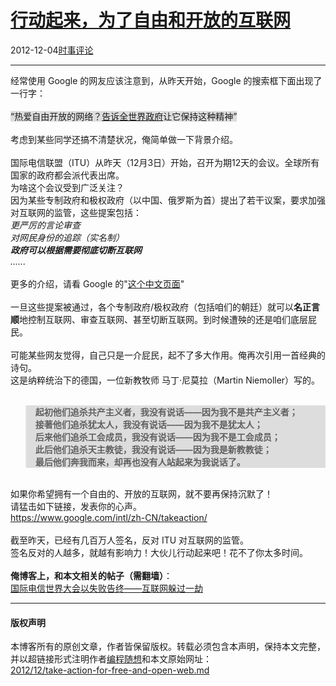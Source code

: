 <!DOCTYPE html>
<html xmlns="http://www.w3.org/1999/xhtml" xml:lang="zh-CN">
<head>
<meta http-equiv="Content-Type" content="text/html; charset=utf-8" />
<meta name="generator" content="Python script by program.think@gmail.com" />
<meta name="provider" content="program-think.blogspot.com" />
<link type="text/css" rel="stylesheet" href="../../css/program-think.css" />
<title>行动起来，为了自由和开放的互联网 - 编程随想的博客</title>
</head>
<body>
<div id="main" style="width:100%;">
<h1><a href="../../index.md" title="回到首页">行动起来，为了自由和开放的互联网</a></h1>
<div class="post-info"><span class="date-header">2012-12-04</span><a href="../../tags/E697B6E4BA8BE8AF84E8AEBA.md" class="tag">时事评论</a> </div>
<hr>
<div class="post">
经常使用 Google 的网友应该注意到，从昨天开始，Google 的搜索框下面出现了一行字：<br /><br /><q style="background-color:#DDD;">热爱自由开放的网络？<a href="https://www.google.com/takeaction/" target="_blank" rel="nofollow">告诉全世界政府</a>让它保持这种精神</q><br /><br />考虑到某些同学还搞不清楚状况，俺简单做一下背景介绍。<a name='more'></a><!--program-think--><br /><br />国际电信联盟（ITU）从昨天（12月3日）开始，召开为期12天的会议。全球所有国家的政府都会派代表出席。<br />为啥这个会议受到广泛关注？<br />因为某些专制政府和极权政府（以中国、俄罗斯为首）提出了若干议案，要求加强对互联网的监管，这些提案包括：<br /><i>更严厉的言论审查<br />对网民身份的追踪（实名制）<br /><b>政府可以根据需要彻底切断互联网</b><br />......</i><br /><br />更多的介绍，请看 Google 的"<a href="https://www.google.com/intl/zh-CN/takeaction/whats-at-stake/" target="_blank" rel="nofollow">这个中文页面</a>"<br /><br />一旦这些提案被通过，各个专制政府/极权政府（包括咱们的朝廷）就可以<b>名正言顺</b>地控制互联网、审查互联网、甚至切断互联网。到时候遭殃的还是咱们底层屁民。<br /><br />可能某些网友觉得，自己只是一介屁民，起不了多大作用。俺再次引用一首经典的诗句。<br />这是纳粹统治下的德国，一位新教牧师 马丁·尼莫拉（Martin Niemoller）写的。<br /><br /><blockquote style="background-color:#DDD;"><b>起初他们追杀共产主义者，我没有说话——因为我不是共产主义者；<br />接著他们追杀犹太人，我没有说话——因为我不是犹太人；<br />后来他们追杀工会成员，我没有说话——因为我不是工会成员；<br />此后他们追杀天主教徒，我没有说话——因为我是新教教徒；<br />最后他们奔我而来，却再也没有人站起来为我说话了。</b></blockquote><br />如果你希望拥有一个自由的、开放的互联网，就不要再保持沉默了！<br />请猛击如下链接，发表你的心声。<br /><a href="https://www.google.com/intl/zh-CN/takeaction/" target="_blank" rel="nofollow">https://www.google.com/intl/zh-CN/takeaction/</a><br /><br />截至昨天，已经有几百万人签名，反对 ITU 对互联网的监管。<br />签名反对的人越多，就越有影响力！大伙儿行动起来吧！花不了你太多时间。<br /><br /><b>俺博客上，和本文相关的帖子（需翻墙）</b>：<br /><a href="../../2012/12/wcit-12.md">国际电信世界大会以失败告终——互联网躲过一劫</a><div class="blogger-post-footer">
</div>
<hr>
<div class="copyright">
<h4>版权声明</h4>
本博客所有的原创文章，作者皆保留版权。转载必须包含本声明，保持本文完整，并以超链接形式注明作者<a href="mailto:program.think@gmail.com">编程随想</a>和本文原始网址：<br>
<a href="2012/12/take-action-for-free-and-open-web.md">2012/12/take-action-for-free-and-open-web.md</a>
</div>
</div>
</body>
</html>
